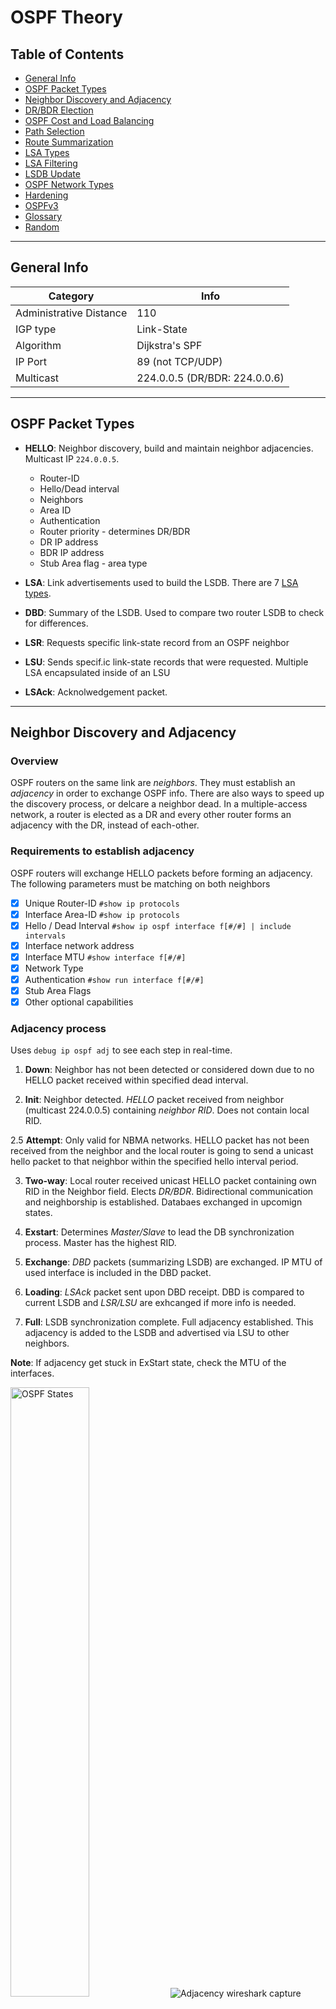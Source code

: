 <a id="topofpage"></a>
# OSPF Theory

## Table of Contents

- [General Info](#general-info)
- [OSPF Packet Types](#ospf-packet-types)
- [Neighbor Discovery and Adjacency](#neighbor-discovery-and-adjacency)
- [DR/BDR Election](#drbdr-election)
- [OSPF Cost and Load Balancing](#ospf-cost-and-load-balancing)
- [Path Selection](#path-selection)
- [Route Summarization](#route-summarization)
- [LSA Types](#lsa-types)
- [LSA Filtering](#lsa-filtering)
- [LSDB Update](#lsdb-update)
- [OSPF Network Types](#ospf-network-types)
- [Hardening](#ospf-hardening)
- [OSPFv3](#ospfv3)
- [Glossary](#glossary)
- [Random](#random)

---

## General Info

Category | Info 
---|---
Administrative Distance | 110
IGP type | Link-State
Algorithm | Dijkstra's SPF
IP Port | 89 (not TCP/UDP)
Multicast | 224.0.0.5 (DR/BDR: 224.0.0.6)

---

## OSPF Packet Types

- **HELLO**: Neighbor discovery, build and maintain neighbor adjacencies. Multicast IP `224.0.0.5`.
  - Router-ID
  - Hello/Dead interval
  - Neighbors
  - Area ID
  - Authentication
  - Router priority - determines DR/BDR
  - DR IP address
  - BDR IP address
  - Stub Area flag - area type

- **LSA**: Link advertisements used to build the LSDB. There are 7 [LSA types](#lsa-types).
- **DBD**: Summary of the LSDB. Used to compare two router LSDB to check for differences.
- **LSR**: Requests specific link-state record from an OSPF neighbor
- **LSU**: Sends specif.ic link-state records that were requested. Multiple LSA encapsulated inside of an LSU
- **LSAck**: Acknolwedgement packet.

---

## Neighbor Discovery and Adjacency

### Overview

OSPF routers on the same link are *neighbors*. They must establish an *adjacency* in order to exchange OSPF info. There are also ways to speed up the discovery process, or delcare a neighbor dead. In a multiple-access network, a router is elected as a DR and every other router forms an adjacency with the DR, instead of each-other.

### Requirements to establish adjacency

OSPF routers will exchange HELLO packets before forming an adjacency.
The following parameters must be matching on both neighbors
- [x] Unique Router-ID `#show ip protocols`
- [x] Interface Area-ID `#show ip protocols`
- [x] Hello / Dead Interval `#show ip ospf interface f[#/#] | include intervals`
- [x] Interface network address
- [x] Interface MTU `#show interface f[#/#]`
- [x] Network Type
- [x] Authentication `#show run interface f[#/#]`
- [x] Stub Area Flags
- [x] Other optional capabilities

### Adjacency process

Uses `debug ip ospf adj` to see each step in real-time.
1. **Down**: 
Neighbor has not been detected or considered down due to no HELLO packet received within specified dead interval.

2. **Init**: 
Neighbor detected. *HELLO* packet received from neighbor (multicast 224.0.0.5) containing *neighbor RID*. Does not contain local RID.

2.5 **Attempt**: 
Only valid for NBMA networks.  HELLO packet has not been received from the neighbor and the local router is going to send a unicast hello packet to that neighbor within the specified hello interval period.

3. **Two-way**: 
Local router received unicast HELLO packet containing own RID in the Neighbor field. Elects *DR/BDR*. Bidirectional communication and neighborship is established. Databaes exchanged in upcomign states.

4. **Exstart**: 
Determines *Master/Slave* to lead the DB synchronization process. Master has the highest RID.

5. **Exchange**: 
*DBD* packets (summarizing LSDB) are exchanged. IP MTU of used interface is included in the DBD packet.

6. **Loading**:
*LSAck* packet sent upon DBD receipt. DBD is compared to current LSDB and *LSR/LSU* are exhcanged if more info is needed.

7. **Full**: LSDB synchronization complete. Full adjacency established. This adjacency is added to the LSDB and advertised via LSU to other neighbors.

**Note**:
If adjacency get stuck in ExStart state, check the MTU of the interfaces.

<img src="https://github.com/darapi/StudyNotes/blob/master/images/ospf_states.png" alt="OSPF States" width="50%" height="50%">
<img src="https://github.com/darapi/StudyNotes/blob/master/images/OSPF_Adjacency_Wireshark.png" alt="Adjacency wireshark capture">


### Neighbor Down
The Hello/Dead intervals can be reduced to identify a neighbor or declare a neighbor dead, more quickly. The interface commands to adjust the intervals are `ip ospf hello-interval [#]` and `ip ospf dead-interval [#]`. It is recommended that the Dead Interval is always x4 the Hello interval. 
Neighbor discovery/down can be made even quicker with the command `ip ospf dead-interval minimal hello-multiplier [#]`. This will configure the number of HELLO packets sent *per second*. 
Note: check out **Bidirectional Forwarding Detection (BFD)** for reducing failover time

## DR/BDR Election

### Overview
The purpose in selecting DR/BDR is to *limit LSA flooding* in a multi-access network.
Instead forming a full-mesh of adjecencies, each router will establish an adjacency only with the DR.
The DR will serve as a hub to which all LSA packets will be sent to/from.
This election happens in the **Two-way** stage of the OSPF adjacency process.

**Note**: DR/BDR election occurs per multi-access network, **not** per area

### Election Process

1. Router with the highest OSPF Priority becomes DR
2. Router with 2nd highest priority becomed BDR
3. All other routers become DROTHER
4. If priority is a tie, router with highest IP address becomes DR
5. Router with 2nd highest IP address becomes BDR
6. All other routers become DROTHER

- Default priority value is 1
- Routers with priority value of 0 do not participate in DR/BDR election
- Priority can be configured with interface command `ip ospf priority [#]`
- Use `clear ip ospf process` for change to take effect

---

## OSPF Cost and Load Balancing

### Overview

The metric that OSPF uses to determine 'the best path' to a destination is *cost*. 
OSPF will add the cost of each link per path from source to destination.
It will then select the path with the lowest cost value.
If there is more than one path with equal cost, OSPF will load-balance between them

### Metric = Cost

- Cost = *Reference Bandwidth / Interface Bandwidth*
- Default Reference Bandwidth value = 100 Mbps (100000 Kbps)
- Recommended Reference Bandwidth value = 1000 Mbps (1000000 Kbps)
- Manually adjust cost on OSPF interface with `ip ospf cost [value]`
- Look up reference bandwidth with command `show interfaces FastEthernet 0/0 | include BW`
- Look up OSF cost of interface with command `show ip ospf interface FastEthernet 0/0 | include Cost`

### Load Balancing

- Occurs when there are two paths of equal cost
- By default, 4 equal-cost paths can be inserted into routing table for load balancing
  - Can be configured up to 16 paths max
- Interface BW or cost can be changed to configure for load balancing
- Change interface cost with command `ip ospf cost [value]`
- Change interface bandwidth with command `bandwidth [Kbps]
  - This will change the "bandwidth" to manipulate OSPF, does not change the real BW

---

## Path Selection

1. Use **path type** to select the best path (see below)
2. Uses **lowest cost** to determine best path
3. If equal cost, performs **load-balancing**
4. If load-balancing is disabled, selects path with most **stable LSA entry** in LSDB (or lowest RID, not sure)
5. If multiple paths from different OSPF processes, selects **lowest OSPF PID**

**Path Types - Before Cisco IOS release 15.1(2)S:**
1. Intra-Area (O)
2. Inter-Area (O IA)
3. External Type 1 (E1)
4. NSSA Type 1 (N1)
5. External Type 2 (E2)
6. NSSA Type 2 (N2)

**Path Types - After Cisco IOS release 15.1(2)S:**
1. Intra-Area (O)
2. Inter-Area (O IA)
3. NSSA Type 1 (N1)
4. External Type 1 (E1)
5. NSSA Type 2 (N2)
6. External Type 2 (E2)

---

## Route Summarization

OSPF route summarization can only be configured on the ABR (Type 3 LSA) or ASBR (Type 5 LSA). 

**Type 3 Interarea Route Summarization**
- A summary route will only be advertised if you have at least one subnet that falls within the summary range.
- A summary route will have the cost of the subnet with the lowest cost that falls within the summary range.
- Your ABR that creates the summary route will create a **null0** interface to prevent loops.
- OSPF is a classless routing protocol so you can pick any subnet mask you like for prefixes.
- OSPF config is `area [AID] range [prefix] [mask]`

**Type 5 External Route Summarization**
- You can create the summary only on the ASBR.
- A **null0** entry will be created in the routing table for the summary route.
- OSPF config is `summary-address [prefix] [mask]`

---

## LSA Types

### Overview

OSPF LSA packets are used to build the LSDB. Reliable delivery of LSA packets is ensured via implicit and explicit acknowledgements.
An implicit acknowledgement is when a duplicate of the same packet is sent back to the originating router.
Different LSA types are used for the following:
- Area types (backbone, non-backbone, stub)
- Routers (regular, DR, ABR, ASBR)
- Default routes
- External routes

Type     | Name                                                        | Description
-------- | ----------------------------------------------------------- | --------------------------------
Type 1   |  [Router LSA](#lsa-type-1---router-lsa)                     | Represents a router
Type 2   |  [Network LSA](#lsa-type-2---network-lsa)                   | Reperesents the DR
Type 3   |  [Network Summary LSA](#lsa-type-3---network-summary-lsa)   | Inter-area routes
Type 4   |  [ASBR Summary LSA](#lsa-type-4---asbr-summary-lsa)         | Represents an ASBR
Type 5   |  [External LSA](#lsa-type-5---external-lsa)                 | A non-OSPF route
Type 6   |  [Group Membership LSA](#lsa-type-6---group-membership-lsa) | n/a
Type 7   |  [NSSA LSA](#lsa-type-7---nssa-lsa)                         | Used in stub areas in place of Type 5

The LSA type can be viewed with the command `show ip ospf database`

### Detailed Explanations                             

#### LSA Type 1 - Router LSA

All OSPF routers create a single Type 1 LSA, with *info about all OSPF links*.
It is then advertises to the entire local area.
A Type 1 LSA contains the following:
- RID
- The prefix and type ([LSID](#lsid)) of OSPF links

Link Type	| Description	                                  | LSID
----------|-----------------------------------------------|--------------------
1	        | Point-to-point connection to another router	  | Neighbor router ID
2	        | Connection to transit network (multi-access)	| IP address of DR
3	        | Connection to stub network.                 	| IP Network
4	        | Virtual Link	                                | Neighbor router ID

#### LSA Type 2 - Network LSA

A DR will create a Type 2 LSA for each *multi-access network* it connects to.
It is then advertised to the entire local area.
A Type 2 LSA contains the following:
- The Router-ID
- The prefix and mask of OSPF interface on multi-access network
- List of routers that connect to the multi-access network

#### LSA Type 3 - Network Summary LSA

An ABR creates a Type 3 LSA per area, and advertise it to all other areas.
Thus *each area will have information about each-other*. 
Routing table entries with **O IA** are learned through Type 3 LSA. 
A Type 3 LSA includes the following:
- List of subnets in an area

#### LSA Type 4 - ASBR Summary LSA

An ABR creates a Type 4 LSA containing ASBR info.
This is advertised to all OSPF areas, so that they know *how to reach the ASBR*.

#### LSA Type 5 - External LSA

An ASBR creates a Type 5 LSA for *non-OSPF routes*. 
It is then advertised to all areas. These route entries apprear in the routing table with **E1** (cummulitive cost) or **E2** (static cost)

#### LSA Type 6 - Group Membership LSA

Used for [MOSPF](#whatismospf). 
No longer supported by Cisco.
Cisco instead uses [PIM](#whatispim).

#### LSA Type 7 - NSSA LSA

ABR creates Type 7 with exact same content as Type 5 LSA.
Since Type 5 is blocked in a NSSA, a Type 7 is used instead. 
A Type 7 LSA only lives with a NSSA.
These route entries will appear in the routing table with **N1** or **N2**
The Type 7 is eventually converted to Type 5 by other ABRs.

#### Type 8 - External attribute LSA for BGP

Not used on Cisco routers

#### Type 9-11 - Opaque

Reserved for future use. 
Type 10 is used in MPLS traffic engineering

---

## LSA Filtering

### Overview

OSPF can only filter LSA packets because it advertises LSAs instead of routes.
LSA packets are used to build the LSDB, which must be identical across all OSPF routers within an area.
Therefore, LSA filtering cannot be applied within an area as that would create an inconsistency across router LSDBs.

Options for route filtering:
- Filtering the routing table 
- Interarea Type 3 LSA on the ABR
- External Type 5 LSA on the ASBR.

### Filtering - Routing Table

The only option to "filter" within an area is to filter which routes appear in the routing table. However these prefixes will still appear in the LSDB and LSA packets are still being advertised to neighbors.
**Note**: A filtered route may cause a black hole. The route may be filtered from one router's routing table yet still exists on all other router routing tables. Neigihbors will then forward packets to the router on which filtering is configured on, causing packets to be dropped or misrouted.

- **ACL + Distribute-List** - filter which prefixes appear in the routing table; use **in** keyword

### Filtering - LSA Type 3

Interarea Type 3 LSA filtering is configured on the ABR.
A Type 3 LSA can be filtered using a **filter-list** combined with a **prefix-list**. 
This is configured on an **ABR** to prevent filter prefixes **between areas**. 

- **Prefix-List + Filter-List** - filter Type 3 LSA packets (inbound or outbound)
- LSA Type 3 **IN**bound filter-list - filters prefixes of any area **from entering IN a specific area**
- LSA Type 3 **OUT**bound filter-list - filters prefixes of a specific area **from getting OUT of that area**

### Filtering - LSA Type 5

External Type 5 LSA filtering is configured on the ASBR. 
There are three possible methods for filtering:
- **ACL + Distribute-List** - filter certain networks from entering the area, use *out* keyword
- **ACL + Route-Map + Redistribution** - filter what is being redistributed into OSPF
- **Summary Address No-Advertise** - do not advertise specified prefix in OSPF

---

## LSDB Update

![LSDB Flowchart](https://github.com/darapi/StudyNotes/blob/master/images/lsa_lsdb_flooding.png)

LSA components that determine how ***recent*** it is:
- A higher sequence number.
- A higher checksum number.
- An age equal to the maximum age.
- If the link-state age is much younger.

LSA Sequence Number:
- There are 4 bytes or 32-bits.
- Begins with 0x80000001 and ends at 0x7FFFFFFF.
- Every 30 minutes each LSA will age out and will be flooded:
  - The sequence number will increment by one
  - The last sequence number 0x7FFFFFFF it will wrap around and start again at 0x80000001

---

## OSPF Network Types

### Overview 

Network Type | Subnet | Hello/Dead | DR/BDR | Proprietary | Hello Packet | Neighborship | Network | Next Hop
--- | --- | --- | --- | --- | --- | --- | --- | ---
PtP | Different | 10/40 | No | Cisco | Multicast | Auto | PPP, HDLC, FR P2P | neighbor
PtMP | Same | 30/120 | No | RFC | Multicast | Auto | FR Multipoint | neighbor
PtMP-NB | Same | 30/120 | No | Cisco | Unicast | Configured | FR Multipoint | neighbor
BMA | Same | 10/40 | Yes; Auto-elected | Cisco | Multicast | Auto | Eth, Token, FDDI | source
NBMA | Same | 30/120 | Yes; Configured | RFC | Unicast | Configured | FR Multipoint, X.25, ATM | source

**Notes:**
- DR/BDR election is required on multi-access networks (BMA, NBMA). Not requried on "Point" networks.
- Neighbors must be configured on Non-Broadcast networks because auto-discovery wont' work since multicast is not supported.
- Only PtP requires a different subnet per PVC. All other types share the same subnet.
- Next-Hop on BMA and NBMA is the source where the network is being advertised from. FR map tells router how to go through Hub to reach spoke.

### PtP (Point-to-Point network)
A serial connection between two routers.

### Point-to-Multipoint
The Hub has a point-to-pont connection to each spoke over a Non-Broadcast Multi-Access network.
A DR/BDR is not necessary in this topology.

### Point-to-Multipoint Non-Broadcast
test

### Broadcast Multi-Access network
Two or more routers on the same subnet (***multi-access***) connected to an Ethernet switch. OSPF will automatically elect a DR/BDR.
The next two types of network are used to accommodate Multi-Access technologies that don’t support broadcast.<br/>
These technologies include Frame Relay and ATM.

### NBMA (Non-Broadcast Multi-Access network)
Two or more routers on the same subnet connected over a ***non-broadcast*** technology (e.g. Frame-Relay).
To emulate a broadcast, OSPF sends unicast packets to all destinations.
In this case, the Hub router must become the DR by configuring the Spokes as DROTHER (command: `ip ospf priority 0`).
Configure `ip ospf network non-broadcast` on the Hub and the Spoke routers.

---

## OSPF Hardening

### Overview

There are two options to making OSPF more secure
- Authenticating neighbor adjacencies
- TTL security checks, to prevent spoofing
- Disable unecessary HELLO advertisements on interfaces

#### OSPF Neighbor Authentication

There are four options for authentication
- Aut:0 - Null authentication
  - No configs need to be made for this
- Aut:1 - Plain text authentication
  - Configured at interface level
- Aut:2 - MD5 authentication
  - Configured at interface level, or entire area (via key chain)
- HMAC-SHA authentication
  - Configured at interface level or entire area (via key chain)

#### TTL Security Check

- Router discards OSPF packets bellow TTL treshold (default is 255)
- OSPF packets with TTL of 255 is only possible from adjacent neighbors (266 - 1 = 255)
- Not applied to virtual links or sham links by default
- If you want to use this, then you can use the `area virtual-link ttl-security` or `area sham-link ttl-security` commands

### Passive Interfaces

It is sometimes undesirable to send HELLO packets out of certain interfaces. For example, those that connect to L2 switches.

---

## Area Types

### Overview
All areas must connect to Area 0, also called the Backbone area. Routers located in Area 0 are referred to as Backbone routers. An ABR is a router between two areas. An ASBR is a router running a routing protocol in addition to OSPF.

**Advantages of using areas:**
- Reduce memory consumption
- Lower cpu intensitiy
- Smaller LSDB
- Reduces complexiity
- Improve convertence speed

---

## OSPFv3

### Overview

- **Link-local addresses** : Packets are sourced from link-local IPv6 addresses
- **Links, not networks**: Uses the term "links" instead of "networks"
- **New LSA types**: Two new LSA types, and LSA type 1 and 2 have changed
- **Interface commands**: OSPFv3 is enabled on interfaces, instead of `network` command
- **Router ID**: Must be manually configured, auto self-assign feature not available
- **Multiple prefixes per interface**: Will advertise all configured IPv6 prefixes on a single interface 
- **Flooding scope**: Has a flood scope for different LSA
- **Multiple instances per link**: Capable of running multiple OSPFv3 instances per link
- **Authentication**: IPv6 IPSec authentication only
- **Prefixes in LSAs**: Shows prefixes in LSAs as prefix + prefix length.


### OSPFv3 LSA Types

v3 Type | v3 Name | v2 Type | v2 Name
--- | --- | --- | --- 
0x2001 | Router LSA | 1 | Router LSA
0x2002 | Network LSA | 2 | Network LSA
0x2003 | Inter-Area Prefix LSA | 3 | Network Summary LSA
0x2004 | Inter-Area Router LSA | 4 | ASBR Summary LSA
0x4005 | AS-External LSA | 5 | AS-External LSA
0x2006 | Group Membership LSA | 6 | Group Membership LSA
0x2007 | Type-7 LSA | 7 | NSSA External LSA
0x0008 | Link LSA | --- | ---
0x2009 | Intra-Area Prefix LSA | --- | ---

v3 Hex | v3 Scope 
--- | --- 
0x0 | Link-local
0x2 | Single area
0x4 | Entire OSPFv3 routing domain

**Separation of Addressing from the SPF Tree**

LSA Type 1 and Type 2 include topology ***and*** network information in OSPFv2. In OSPFv3, they contain ***only*** topology information (not network). Prefixes are instead advertised through OSPFv3 LSA Type 9.

**Packet Header**

OSPFv6 also has a new field in the packet header called **Instance ID**. This allows multiple OSPFv3 instances to run on a single link. Instance ID must match in order to become neighbors. Value is 0 by default.

**Configuration**
Almost all commands for OSPFv2 are the same, except it will have `ipv6` before the command.
IPv6 must be enabled on interface with the `ipv6 enable` command.
IPv6 routing must be enabled on the router with `R1(config)#ipv6 unicast-routing`

### OSPFv3 Authentication and Encryption

OSPFv3 does not have an authentication field in the packet header. It instead relies on IPsec to do the authentication.
IPsec two encapsulation types: AH (Authenticaiton Header) and ESP (Encapsulating Security Payload).
AH only encrypts the header whereas ESP encrypts the entire packet. With ESP, you can achieve authentication and encryption for OSPFv3.
The following interface command is used for authentication: `ipv6 ospf authentication ipsec spi [#] sha1/md5 [key]`
To configure the same authentication key for the entire area, use `area [AID] authentication` under the OSPFv3 proccess.

ESP Authentication/Encryption
```
R1(config-if)#ipv6 ospf encryption ipsec spi 256 esp aes-cbc 256 [key]
```

Verification Commands:
```
R1#show ipv6 ospf interface Fa #/# | include auth
R1#show crypto ipsec sa
R1#show crypto ipsec policy
```

**Configuring IPv4 on OSPFv3**
```
R1(config)#router ospfv3 1
R1(config)#ipv6 unicast-routing
R1(config)#interface GigabitEthernet 3
R1(config-if)#ospfv3 1 ipv4 area 0
R1(config-if)#ip address [ip_address]
```

---

## Glossary:

**DR (Designated Router)**
: In a *multi-access network*, router with highest priority value becomes the DR. All routers form adjacencies *only* with the DR. LSA packets are sent to and from the DR. This prevents a full-mesh of OSPF adjacencies from occurring, which can flood the network with OSPF hello and LSA packets.

**BDR (Backup Designated Router)**
: If the DR goes down, this router becomes the new DR.

**DROTHER**
: An OSPF router that is not a DR or a BDR in a multiple-access network

**ABR (Area Border Router)**
: A router bridging two OSPF areas. One interface belongs to Area 0 and another interface belongs to Area X.

**ASBR (Autonomous System Border Router)**
: A router bridging the OSPF network to a non-OSPF network. Example: one interface connects to OSPF network, and another interface connects to EIGRP network.

**LSDB (Link State Database)**
: Database mapping the full network topology using info gathered from LSA packets.

**SPF (Shortest Path First algorithm)**
: Algorithm used to determine the shortest path from A to B.

**Metric**
: OSPF uses "cost" as a metric; the formula is: Cost = Reference Bandwidth / Interface Bandwidth

**Hello Interval**
: How often (in seconds) a HELLO packet is sent out. Default is 10 seconds.

**Dead Interval**
: Waiting time (in seconds) to receive a HELLO packet before considering the adjacent neighbor down

<a name="lsid"></a>
**LSID (Link-State Identifier)**
: A 32-bit marking that identifies the LSA type

**NSSA (Not So Stuby Area)**
: test123

<a name="whatismospf"></a>
**MOSPF (Multicast OSPF)**
: Feature no longer used on Cisco devices.

<a name="whatispim"></a>
**PIM (Protocol Independent Multicast)**
: Used for multicast on Cisco devices

**BW (Bandwidth)**
: Typically measured in bits, kilobits, or megabits per second, is the rate at which data flows over the network. This is a measure of throughput (amount per second) rather than speed (distance traveled per second). The "bandwidth" configured on a Cisco interface only affects layer 3 routing protocols such as OSPF cost calculation. It *does not* change the actual bandwidth of the interface.

**HELLO packet**
: Neighbor discovery, neighbor adjacency, maintain adjacency. Sent to multicast 224.0.0.5.

**LSA (Link-State Advertisement)**
: Packet advertising OSPF links. Used to build the LSDB.

**DBD (Database Descrpition)**
: Summary of the LSDB. Used to compare two router LSDB to check for differences.

**LSR (Link-State Request)**
: Requests specific link-state record from an OSPF neighbor

**LSU (Link-State Update)**
: Packent containing specific likn-state records that were requested. Contains multiple LSAs in it.

**LSAck (Acknowledgement)**
: Acknolwedgement packet

**RID (Router-ID)**
: Used to identify OSPF router in LSDB topology. Order of preference: 1. manually configured, 2. highest loopback IP 3. highest active intrface IP.

**AID (Area-ID)**
: Area ID can be expressed with a single number (Area 0) or decimal notation (Area 0.0.0.0)

**Default Route**
: Advertised to all areas via Type 5 LSA. Entry will appear in routing tables as **O*E2**

**OSPF Multi-Access netwwork**
: Two or more routers that are on the same subnet.

**Dijkstra's Algorithm**
: OSPF algorithm that selects path with lowest cost. 

**Cost**
: The metric that OSPF uses to calculated the shortest path to a destination.

---

## Random

##### Default Route

- Advertise default route into OSPF
- Other routers will go through this router to exit the network
- Configure in OSPF process: `default-information originate always`
- The default route will appear on other routers as such: `O*E2 0.0.0.0/0 [110/1] via 192.168.13.3, 00:00:50, FastEthernet1/0`
- configured on ASBR, sends out Type 5 LSA

##### OSPF Authentication Options

- Configured on OSPF interface or OSPF process
- Aut:0 - Null
- Aut:1 - Plain text
- Aut:2 - MD5
  - key-id and password must match on both ends
  
  ## Show Commands

```
R1#show ip route ospf
O    192.168.13.0/24 [110/2] via 192.168.23.3, 00:09:45, FastEthernet1/0
```
- Format: `[protocol]    [destination_ip/[CIDR] [AD/metric] via [next-hop], [timestamp], [egress interface]`
- Timestamp - elapsed time since network was discovered

```
R1#show ip ospf interface fa1/0
FastEthernet1/0 is up, line protocol is up 
  Internet Address 192.168.23.2/24, Area 0 
  Process ID 1, Router ID 2.2.2.2, Network Type BROADCAST, Cost: 1
```
- Cost of interface

---

##Troubleshooting

### Adjacency issues

```
R2#debug ip ospf packet 
OSPF packet debugging is on
OSPF: rcv. v:2 t:1 l:48 rid:1.1.1.1
      aid:0.0.0.0 chk:4D40 aut:0 auk: from FastEthernet0/0
```

- V:2 - stands for OSPF version 2 (IPv6 is version 3)
- T:1 - stands for OSPF packet number 1 (Hello packekt). 
- L:48 is the packet length in bytes. 
- RID 1.1.1.1 - is the Router ID.
- AID:0.0.0.0 - Area ID in decimal notation
- CHK 4D40 - checksum of OSPF packet
- AUT:0 - authenticaiton type (0 = null, 1 = clear-text, 2 = MD5)
- AUK: - Authentication info

  
###### [↑ Go to Top of Page ↑](#topofpage)
